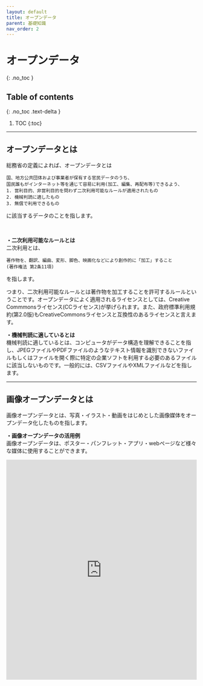```yaml
---
layout: default
title: オープンデータ
parent: 基礎知識
nav_order: 2
---
```


# オープンデータ
  {: .no_toc }
  
## Table of contents
 {: .no_toc .text-delta }

1. TOC
 {:toc}

---

## オープンデータとは  
総務省の定義によれば、オープンデータとは　　
``` 
国、地方公共団体および事業者が保有する官民データのうち、  
国民誰もがインターネット等を通じて容易に利用(加工、編集、再配布等)できるよう、
1. 営利目的、非営利目的を問わず二次利用可能なルールが適用されたもの  
2. 機械判読に適したもの 
3. 無償で利用できるもの
```
に該当するデータのことを指します。

<br>

**・二次利用可能なルールとは**  
二次利用とは、  
```
著作物を、翻訳、編曲、変形、脚色、映画化などにより創作的に「加工」すること
(著作権法 第2条11項)
```
を指します。

つまり、二次利用可能なルールとは著作物を加工することを許可するルールということです。オープンデータによく適用されるライセンスとしては、Creative Commmonsライセンス(CCライセンス)が挙げられます。また、政府標準利用規約(第2.0版)もCreativeCommonsライセンスと互換性のあるライセンスと言えます。

**・機械判読に適しているとは**  
機械判読に適しているとは、コンピュータがデータ構造を理解できることを指し、JPEGファイルやPDFファイルのようなテキスト情報を識別できないファイルもしくはファイルを開く際に特定の企業ソフトを利用する必要のあるファイルに該当しないものです。一般的には、CSVファイルやXMLファイルなどを指します。

---

## 画像オープンデータとは
画像オープンデータとは、写真・イラスト・動画をはじめとした画像媒体をオープンデータ化したものを指します。
<br>

**・画像オープンデータの活用例**   
画像オープンデータは、ポスター・パンフレット・アプリ・webページなど様々な媒体に使用することができます。


<iframe src="https://docs.google.com/forms/d/e/1FAIpQLSfYRlbzcxi2kyAdq5LNzVtQTK8-mR661j1afK7OLNjmCR_Lgw/viewform?embedded=true" width="100%" height="581" frameborder="0" marginheight="0" marginwidth="0">読み込んでいます…</iframe>
